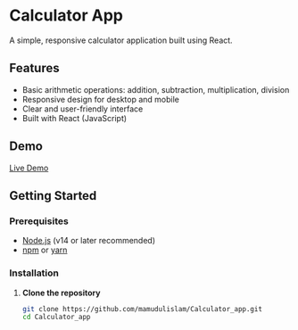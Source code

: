 # Calculator App

A simple, responsive calculator application built using React.


## Features

- Basic arithmetic operations: addition, subtraction, multiplication, division
- Responsive design for desktop and mobile
- Clear and user-friendly interface
- Built with React (JavaScript)

## Demo

<!-- If you have a live demo link, add it here -->
[Live Demo]((https://vercel.com/mamuduli153-gmailcoms-projects/calculator-app))

## Getting Started

### Prerequisites

- [Node.js](https://nodejs.org/) (v14 or later recommended)
- [npm](https://www.npmjs.com/) or [yarn](https://yarnpkg.com/)

### Installation

1. **Clone the repository**
   ```bash
   git clone https://github.com/mamudulislam/Calculator_app.git
   cd Calculator_app
